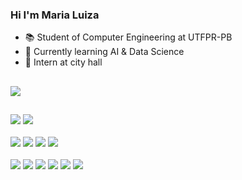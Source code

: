 
### Hi I'm Maria Luiza
- 📚 Student of Computer Engineering at UTFPR-PB
- 🤖 Currently learning AI & Data Science
- 👤 Intern at city hall

##

<picture>
<source 
  srcset="https://github-readme-stats.vercel.app/api?username=MariaLFreitas&show_icons=true&theme=radical"
  media="(prefers-color-scheme: dark)"
/>
<source
  srcset="https://github-readme-stats.vercel.app/api?username=MariaLFreitas&show_icons=true"
  media="(prefers-color-scheme: light), (prefers-color-scheme: no-preference)"
/>
<img src="https://github-readme-stats.vercel.app/api?username=MariaLFreitas&show_icons=true" />
</picture> 

##

<div>
  <a><img src="https://img.shields.io/badge/Ubuntu-E95420?style=for-the-badge&logo=ubuntu&logoColor=white"></a>
  <a><img src="https://img.shields.io/badge/Git-F05032?style=for-the-badge&logo=git&logoColor=white"></a>
</div>
 
<br>
  
<div>
  <a><img src="https://img.shields.io/badge/C-00599C?style=for-the-badge&logo=c&logoColor=white"></a>
  <a><img src="https://img.shields.io/badge/Python-3776AB?style=for-the-badge&logo=python&logoColor=white"></a>  
  <a><img src="https://img.shields.io/badge/Dart-0175C2?style=for-the-badge&logo=dart&logoColor=white"></a>
  <a><img src="https://img.shields.io/badge/TypeScript-007ACC?style=for-the-badge&logo=typescript&logoColor=white"></a>
</div>
  
<br>
  
<div>
  <a><img src="https://img.shields.io/badge/HTML5-E34F26?style=for-the-badge&logo=html5&logoColor=white"></a>
  <a><img src="https://img.shields.io/badge/CSS3-1572B6?style=for-the-badge&logo=css3&logoColor=white"></a>
  <a><img src="https://img.shields.io/badge/Sass-CC6699?style=for-the-badge&logo=sass&logoColor=white"></a>
  <a><img src="https://img.shields.io/badge/Flutter-02569B?style=for-the-badge&logo=flutter&logoColor=white"></a>
  <a><img src="https://img.shields.io/badge/Angular-DD0031?style=for-the-badge&logo=angular&logoColor=white"></a>
  <a><img src="https://img.shields.io/badge/PostgreSQL-316192?style=for-the-badge&logo=postgresql&logoColor=white"></a>
</div>



<!--


**MariaLFreitas/MariaLFreitas** is a ✨ _special_ ✨ repository because its `README.md` (this file) appears on your GitHub profile.

Here are some ideas to get you started:

- 🔭 I’m currently working on ...
- 🌱 I’m currently learning ...
- 👯 I’m looking to collaborate on ...
- 🤔 I’m looking for help with ...
- 💬 Ask me about ...
- 📫 How to reach me: ...
- 😄 Pronouns: ...
- ⚡ Fun fact: ...
-->

